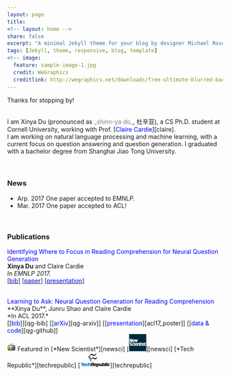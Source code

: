 ```yaml
---
layout: page
title: 
<!-- layout: home -->
share: false
excerpt: "A minimal Jekyll theme for your blog by designer Michael Rose."
tags: [Jekyll, theme, responsive, blog, template]
<!-- image:
  feature: sample-image-1.jpg
  credit: WeGraphics
  creditlink: http://wegraphics.net/downloads/free-ultimate-blurred-background-pack/ -->
---
```

Thanks for stopping by!

<br />
I am Xinya Du (pronounced as <span style="color:grey">_shinn-ya do_</span>, 杜辛亚), a CS Ph.D. student at Cornell University, working with Prof. [<span style="color:blue">Claire Cardie</span>][claire]. 


<br />
I am working on natural language processing and machine learning, 
with a current focus on question answering and question generation. I graduated with a bachelor degree from Shanghai Jiao Tong University.
<!-- or fall 2015, I am  pursuing an research internship at Cornell NLP group, working with Prof. [<span style="color:blue">Claire Cardie</span>](http://www.cs.cornell.edu/home/cardie/).   -->
<br />
<!-- I am interested in machine learning, natural language processing and algorithmic game theory. Particularly, I am exciting about discovering exciting problems and devising core techniques. Here is my <span style="color:blue">CV</span></a>. 
 -->
<!-- *** -->

<!-- <br /> -->
<!-- Book a meeting with [<span style="color:blue">me</span>][youcanbookme]!  -->

<!-- <br /> -->
<!-- **Attending EMNLP 2017 in Copenhagen from Sep. 7 --- Sep. 11, PM if you are interested in talking :)!** -->

<br />
<br />

### News 
* Arp. 2017 One paper accepted to EMNLP.
* Mar. 2017 One paper accepted to ACL!

<!-- * Aug. 2016 Started my Ph.D. study at Cornell University.  -->
<!-- * Feb. 2016 Attended LTI's Open House at Carnegie Mellon University.  -->

<br />


### Publications

<span style="color:blue">Identifying Where to Focus in Reading Comprehension for Neural Question Generation </span> <br />
**Xinya Du** and Claire Cardie <br />
*In EMNLP 2017.* <br />
[[<span style="color:blue">bib</span>]][important-bib] [[<span style="color:blue">paper</span>][emnlp17]] [[<span style="color:blue">presentation</span>][emnlp17_poster]]  <br />


<br />
<span style="color:blue">Learning to Ask: Neural Question Generation for Reading Comprehension</span> <br />
**Xinya Du**, Junru Shao and Claire Cardie <br />
*In ACL 2017.* <br />
[[<span style="color:blue">bib</span>]][qg-bib] [[<span style="color:blue">arXiv</span>][qg-arxiv]] [[<span style="color:blue">presentation</span>][acl17_poster]] [[<span style="color:blue">data & code</span>][qg-github]] <br />
<img src='images/tv-icon.png' width="20px"> Featured in [*New Scientist*][newsci] [<img src='images/newscientist.jpg' width="40px">][newsci] [*Tech Republic*][techrepublic] [<img src='images/techrepublic.png' width="70px">][techrepublic] <br />


[claire]: https://www.cs.cornell.edu/home/cardie/

<!-- ACL 17 -->

[qg-arxiv]:https://arxiv.org/abs/1705.00106
[qg-bib]: bibs/acl2017qg.bib
[qg-github]: https://github.com/xinyadu/nqg
[acl17_poster]: papers/acl17_dsc_poster.pdf
[techrepublic]: http://www.techrepublic.com/article/how-researchers-trained-one-ai-system-to-start-asking-its-own-questions/
[newsci]: https://www.newscientist.com/article/2130205-inquisitive-bot-asks-questions-to-test-your-understanding/

<!-- EMNLP 17 -->

[emnlp17]: papers/emnlp17_dc.pdf
[emnlp17_poster]: papers/emnlp17_dc_poster.pdf
[important-bib]: bibs/emnlp17important.bib

[youcanbookme]: https://xinya.youcanbook.me/


<br />
<br />
<br />
<br />
<br />
<br />
<br />



<!-- <script type="text/javascript" id="clustrmaps" src="//cdn.clustrmaps.com/map_v2.js?u=P4EV&d=I88FrKF9sOV_jzIQBgMWAdBWXNSFotr3MxZMiJwFsbY"></script> -->

<script type="text/javascript" id="clustrmaps" src="//cdn.clustrmaps.com/map_v2.js?cl=ffffff&w=200&t=n&d=I88FrKF9sOV_jzIQBgMWAdBWXNSFotr3MxZMiJwFsbY"></script>



